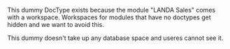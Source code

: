 This dummy DocType exists because the module "LANDA Sales" comes with a workspace.
Workspaces for modules that have no doctypes get hidden and we want to avoid
this.

This dummy doesn't take up any database space and useres cannot see it.
